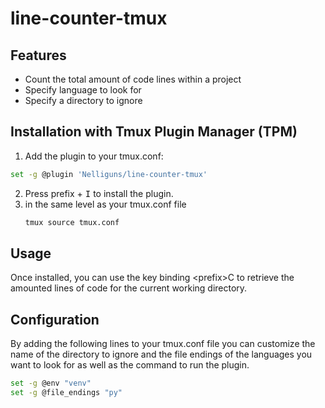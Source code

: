 # line-counter-tmux

## Features

* Count the total amount of code lines within a project
* Specify language to look for
* Specify a directory to ignore

## Installation with Tmux Plugin Manager (TPM)

1. Add the plugin to your tmux.conf:
```bash
set -g @plugin 'Nelliguns/line-counter-tmux'
```
2. Press prefix + <kbd>I</kbd> to install the plugin.
3. in the same level as your tmux.conf file
   ```bash
   tmux source tmux.conf
   ```

## Usage

Once installed, you can use the key binding \<prefix>C to retrieve the amounted lines of code for the current working directory.

## Configuration

By adding the following lines to your tmux.conf file you can customize the name of the directory to ignore and the file endings of the languages you want to look for as well as the command to run the plugin. 

```bash
set -g @env "venv"
set -g @file_endings "py"
```
